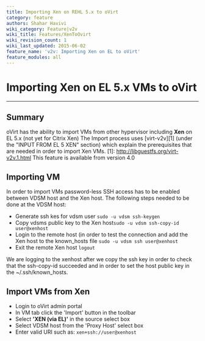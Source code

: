 ```yaml
---
title: Importing Xen on REHL 5.x to oVirt
category: feature
authors: Shahar Havivi
wiki_category: Feature|v2v
wiki_title: Features/XenToOvirt
wiki_revision_count: 1
wiki_last_updated: 2015-06-02
feature_name: 'v2v: Importing Xen on EL to oVirt'
feature_modules: all
---
```


# Importing Xen on EL 5.x VMs to oVirt
-----------------------------------------------------------
## Summary
oVirt has the ability to import VMs from other hypervisor including **Xen** on EL 5.x (not yet for Citrix Xen)
The Import process uses [virt-v2v][1] (under the "INPUT FROM EL 5 XEN" section) which explain the prerequisites that are needed in order to import Xen VMs.
[1]: http://libguestfs.org/virt-v2v.1.html
This feature is available from version 4.0

## Importing VM
In order to import VMs password-less SSH access has to be enabled between VDSM host and the Xen host.
The following steps needed to be done at the VDSM host:
- Generate ssh kes for vdsm user ```sudo -u vdsm ssh-keygen```
- Copy vdsms public key to the Xen host```sudo -u vdsm ssh-copy-id user@xenhost```
- Login to the remote host (in order to test the connection and add the Xen host to the known_hosts file ```sudo -u vdsm ssh user@xenhost```
- Exit the remote Xen host ```logout```

We are logging to the xenhost after we copy the ssh key in order to check that the ssh-copy-id succeeded and in order to set the host public key in the ~/.ssh/known_hosts.

## Import VMs from Xen
- Login to oVirt admin portal
- In VM tab click the 'Import' button in the toolbar
- Select **'XEN (via EL)'** in the source select box
- Select VDSM host from the 'Proxy Host' select box
- Enter valid URI such as: ```xen+ssh://user@xenhost```
